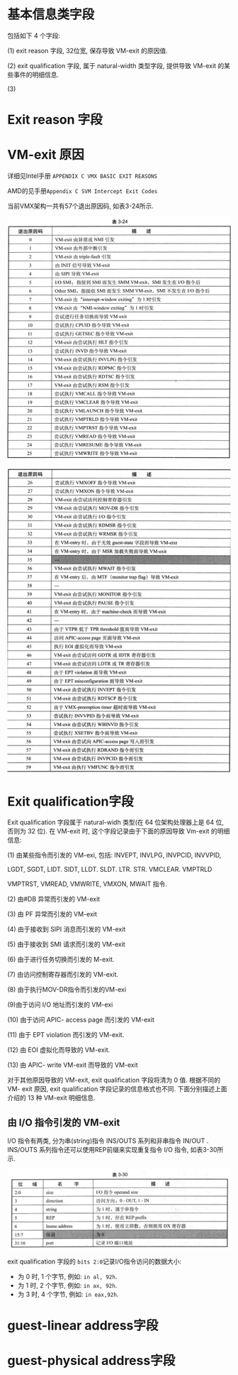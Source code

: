 

# 基本信息类字段

包括如下 4 个字段:

(1) exit reason 字段, 32位宽, 保存导致 VM-exit 的原因值.

(2) exit qualification 字段, 属于 natural-width 类型字段, 提供导致 VM-exit 的某些事件的明细信息. 

(3) 

# Exit reason 字段

# VM-exit 原因

详细见Intel手册 `APPENDIX C VMX BASIC EXIT REASONS`

AMD的见手册`Appendix C SVM Intercept Exit Codes`

当前VMX架构一共有57个退出原因码, 如表3-24所示.

![2020-07-28-16-00-51.png](./images/2020-07-28-16-00-51.png)

![2020-07-28-16-01-21.png](./images/2020-07-28-16-01-21.png)


# Exit qualification字段

Exit qualification 字段属于 natural-widh 类型(在 64 位架构处理器上是 64 位, 否则为 32 位). 在 VM-exit 时, 这个字段记录由于下面的原因导致 Vm-exit 的明细信息: 

 (1) 由某些指令而引发的 VM-exi, 包括: INVEPT, INVLPG, INVPCID, INVVPID,

 LGDT, SGDT, LIDT. SIDT, LLDT. SLDT. LTR. STR. VMCLEAR. VMPTRLD

 VMPTRST, VMREAD, VMWRITE, VMXON, MWAIT 指令. 

 (2) 由#DB 异常而引发的 VM-exit

 (3) 由 PF 异常而引发的 VM-exit

 (4) 由于接收到 SIPI 消息而引发的 VM-exit

 (5) 由于接收到 SMI 请求而引发的 VM-exit

 (6) 由于进行任务切换而引发的 M-exit. 

 (7) 由访问控制寄存器而引发的 VM-exit. 

 (8) 由于执行MOV-DR指令而引发的VM-exi

(9)由于访问 I/O 地址而引发的 VM-exi

 (10) 由于访问 APIC- access page 而引发的 VM-exit

 (11) 由于 EPT violation 而引发的 VM-exit. 

 (12) 由 EOI 虚拟化而导致的 VM-exit. 

 (13) 由 APIC- write VM-exit 而导致的 VM-exit

对于其他原因导致的 VM-exit, exit qualification 字段将清为 0 值. 根据不同的 VM- exit 原因, exit qualification 字段记录的信息格式也不同. 下面分别描述上面介绍的 13 种 VM-exit 明细信息. 

## 由 I/O 指令引发的 VM-exit

I/O 指令有两类, 分为串(string)指令 INS/OUTS 系列和非串指令 IN/OUT . INS/OUTS 系列指令还可以使用REP前缀来实现重复指令 I/O 指令, 如表3-30所示.

![2020-09-04-14-17-58.png](./images/2020-09-04-14-17-58.png)

exit qualification 字段的 `bits 2:0`记录I/O指令访问的数据大小: 
* 为 0 时, 1 个字节, 例如: `in al, 92h`. 
* 为 1 时, 2 个字节, 例如: `in ax, 92h`. 
* 为 3 时, 4 个字节, 例如: `in eax,92h`. 


# guest-linear address字段

# guest-physical address字段